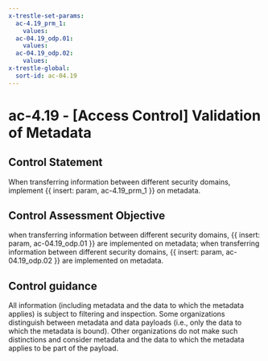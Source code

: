 ```yaml
---
x-trestle-set-params:
  ac-4.19_prm_1:
    values:
  ac-04.19_odp.01:
    values:
  ac-04.19_odp.02:
    values:
x-trestle-global:
  sort-id: ac-04.19
---
```


# ac-4.19 - \[Access Control\] Validation of Metadata

## Control Statement

When transferring information between different security domains, implement {{ insert: param, ac-4.19_prm_1 }} on metadata.

## Control Assessment Objective

when transferring information between different security domains, {{ insert: param, ac-04.19_odp.01 }} are implemented on metadata;
when transferring information between different security domains, {{ insert: param, ac-04.19_odp.02 }} are implemented on metadata.

## Control guidance

All information (including metadata and the data to which the metadata applies) is subject to filtering and inspection. Some organizations distinguish between metadata and data payloads (i.e., only the data to which the metadata is bound). Other organizations do not make such distinctions and consider metadata and the data to which the metadata applies to be part of the payload.
